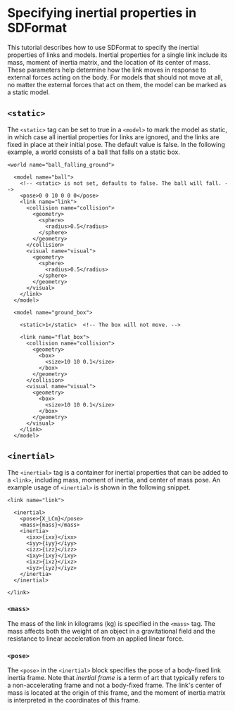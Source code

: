 # Specifying inertial properties in SDFormat

This tutorial describes how to use SDFormat to specify the inertial properties
of links and models.
Inertial properties for a single link include its mass, moment of inertia
matrix, and the location of its center of mass.
These parameters help determine how the link moves in response to external
forces acting on the body.
For models that should not move at all, no matter the external forces that
act on them, the model can be marked as a static model.

## `<static>`

The `<static>` tag can be set to true in a `<model>` to mark the model as
static, in which case all inertial properties for links are ignored, and the
links are fixed in place at their initial pose.
The default value is false.
In the following example, a world consists of a ball that falls on a static
box.

    <world name="ball_falling_ground">

      <model name="ball">
        <!-- <static> is not set, defaults to false. The ball will fall. -->
        <pose>0 0 10 0 0 0</pose>
        <link name="link">
          <collision name="collision">
            <geometry>
              <sphere>
                <radius>0.5</radius>
              </sphere>
            </geometry>
          </collision>
          <visual name="visual">
            <geometry>
              <sphere>
                <radius>0.5</radius>
              </sphere>
            </geometry>
          </visual>
        </link>
      </model>

      <model name="ground_box">

        <static>1</static>  <!-- The box will not move. -->

        <link name="flat_box">
          <collision name="collision">
            <geometry>
              <box>
                <size>10 10 0.1</size>
              </box>
            </geometry>
          </collision>
          <visual name="visual">
            <geometry>
              <box>
                <size>10 10 0.1</size>
              </box>
            </geometry>
          </visual>
        </link>
      </model>

## `<inertial>`

The `<inertial>` tag is a container for inertial properties that can be added
to a `<link>`, including mass, moment of inertia, and center of mass pose.
An example usage of `<inertial>` is shown in the following snippet.

    <link name="link">

      <inertial>
        <pose>{X_LCm}</pose>
        <mass>{mass}</mass>
        <inertia>
          <ixx>{ixx}</ixx>
          <iyy>{iyy}</iyy>
          <izz>{izz}</izz>
          <ixy>{ixy}</ixy>
          <ixz>{ixz}</ixz>
          <iyz>{iyz}</iyz>
        </inertia>
      </inertial>

    </link>

### `<mass>`

The mass of the link in kilograms (kg) is specified in the `<mass>` tag.
The mass affects both the weight of an object in a gravitational field
and the resistance to linear acceleration from an applied linear force.

### `<pose>`

The `<pose>` in the `<inertial>` block specifies the pose of a body-fixed
link inertia frame.
Note that *inertial frame* is a term of art that typically refers
to a non-accelerating frame and not a body-fixed frame.
The link's center of mass is located at the origin of this frame,
and the moment of inertia matrix is interpreted in the coordinates of
this frame.
